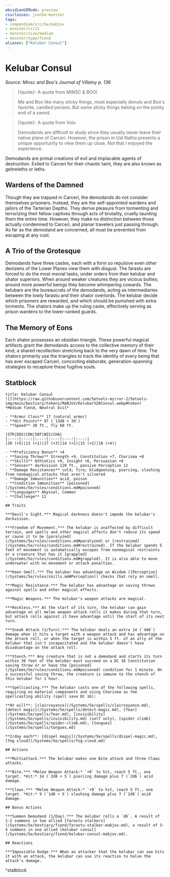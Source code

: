 ```yaml
---
obsidianUIMode: preview
cssclasses: json5e-monster
tags:
- compendium/src/5e/mabjov
- monster/cr/11
- monster/size/medium
- monster/type/fiend
aliases: ["Kelubar Consul"]
---
```

# Kelubar Consul
*Source: Minsc and Boo's Journal of Villainy p. 136*  

> [!quote]- A quote from MINSC & BOO!  
> 
> Me and Boo like many sticky things, most especially donuts and Boo's favorite, candied pecans. But some sticky things belong on the pointy end of a sword.

> [!quote]- A quote from Volo  
> 
> Demodands are difficult to study since they usually never leave their native plane of Carceri. However, the prison in Ust Natha presents a unique opportunity to view them up close. Not that I enjoyed the experience.

Demodands are primal creations of evil and implacable agents of destruction. Exiled to Carceri for their chaotic taint, they are also known as gehreleths or leths.

## Wardens of the Damned

Though they are trapped in Carceri, the demodands do not consider themselves prisoners. Instead, they are the self-appointed wardens and jailors of the Tarterian Depths. They derive pleasure from tormenting and terrorizing their fellow captives through acts of brutality, cruelly taunting them the entire time. However, they make no distinction between those actually condemned to Carceri, and planar travelers just passing through. As far as the demodand are concerned, all must be prevented from escaping at any cost.

## A Trio of the Grotesque

Demodands have three castes, each with a form so repulsive even other denizens of the Lower Planes view them with disgust. The farastu are forced to do the most menial tasks, under orders from their kelubar and shator superiors. When around weaker creatures they are vicious bullies; around more powerful beings they become whimpering cowards. The kelubars are the bureaucrats of the demodands, acting as intermediaries between the lowly farastu and their shator overlords. The kelubar decide which prisoners are rewarded, and which should be punished with extra torments. The shators make up the ruling caste, effectively serving as prison wardens to the lower-ranked guards.

## The Memory of Eons

Each shator possesses an obsidian triangle. These powerful magical artifacts grant the demodands access to the collective memory of their kind; a shared recollection stretching back to the very dawn of time. The shators primarily use the triangles to track the identity of every being that has ever escaped Carceri, concocting elaborate, generation-spanning strategies to recapture these fugitive souls.

## Statblock

```ad-statblock
title: Kelubar Consul
![](https://raw.githubusercontent.com/5etools-mirror-2/5etools-img/main/bestiary/tokens/MaBJoV/Kelubar%20Consul.webp#token)
*Medium fiend, Neutral Evil*

- **Armor Class** 17 (natural armor)
- **Hit Points** 97 (`13d8 + 39`)
- **Speed** 30 ft., fly 60 ft.

|STR|DEX|CON|INT|WIS|CHA|
|:---:|:---:|:---:|:---:|:---:|:---:|
|20 (+5)|13 (+1)|17 (+3)|14 (+2)|15 (+2)|18 (+4)|

- **Proficiency Bonus** +4
- **Saving Throws** Strength +9, Constitution +7, Charisma +8
- **Skills** Athletics +9, Insight +6, Persuasion +8
- **Senses** darkvision 120 ft., passive Perception 12
- **Damage Resistances** cold; fire; bludgeoning, piercing, slashing from nonmagical attacks that aren't silvered
- **Damage Immunities** acid, poison
- **Condition Immunities** [poisoned](/Systems/5e/rules/conditions.md#poisoned)
- **Languages** Abyssal, Common
- **Challenge** 11

## Traits

***Devil's Sight.*** Magical darkness doesn't impede the kelubar's darkvision.

***Freedom of Movement.*** The kelubar is unaffected by difficult terrain, and spells and other magical affects don't reduce its speed or cause it to be [paralyzed](/Systems/5e/rules/conditions.md#paralyzed) or [restrained](/Systems/5e/rules/conditions.md#restrained). If the kelubar spends 5 feet of movement is automatically escapes from nonmagical restraints or a creature that has it [grappled](/Systems/5e/rules/conditions.md#grappled). It is also able to move underwater with no movement or attack penalties.

***Keen Smell.*** The kelubar has advantage on Wisdom ([Perception](/Systems/5e/rules/skills.md#Perception)) checks that rely on smell.

***Magic Resistance.*** The kelubar has advantage on saving throws against spells and other magical effects.

***Magic Weapons.*** The kelubar's weapon attacks are magical.

***Reckless.*** At the start of its turn, the kelubar can gain advantage on all melee weapon attack rolls it makes during that turn, but attack rolls against it have advantage until the start of its next turn.

***Sneak Attack (1/Turn).*** The kelubar deals an extra 14 (`4d6`) damage when it hits a target with a weapon attack and has advantage on the attack roll, or when the target is within 5 ft. of an ally of the kelubar that isn't incapacitated and the kelubar doesn't have disadvantage on the attack roll.

***Stench.*** Any creature that is not a demodand and starts its turn within 30 feet of the kelubar must succeed on a DC 16 Constitution saving throw or or have the [poisoned](/Systems/5e/rules/conditions.md#poisoned) condition for 1 minute. On a successful saving throw, the creature is immune to the stench of this kelubar for 1 hour.

***Spellcasting.*** The kelubar casts one of the following spells, requiring no material components and using Charisma as the spellcasting ability (spell save DC 16):

**At will**: [clairvoyance](/Systems/5e/spells/clairvoyance.md), [detect magic](/Systems/5e/spells/detect-magic.md), [fear](/Systems/5e/spells/fear.md), [invisibility](/Systems/5e/spells/invisibility.md) (self only), [spider climb](/Systems/5e/spells/spider-climb.md), [tongues](/Systems/5e/spells/tongues.md)

**2/day each**: [dispel magic](/Systems/5e/spells/dispel-magic.md), [fog cloud](/Systems/5e/spells/fog-cloud.md)

## Actions

***Multiattack.*** The kelubar makes one Bite attack and three Claws attacks.

***Bite.*** *Melee Weapon Attack:* `+9` to hit, reach 5 ft., one target. *Hit:* 14 (`2d8 + 5`) piercing damage plus 7 (`2d6`) acid damage.

***Claws.*** *Melee Weapon Attack:* `+9` to hit, reach 5 ft., one target. *Hit:* 9 (`1d8 + 5`) slashing damage plus 7 (`2d6`) acid damage.

## Bonus Actions

***Summon Demodand (1/Day).*** The kelubar rolls a `d6`. A result of 1-2 summons in two allied [farastu stalkers](/Systems/5e/bestiary/fiend/farastu-stalker-mabjov.md), a result of 3-4 summons in one allied [kelubar consul](/Systems/5e/bestiary/fiend/kelubar-consul-mabjov.md).

## Reactions

***Impossible Dodge.*** When an attacker that the kelubar can see hits it with an attack, the kelubar can use its reaction to halve the attack's damage.
```
^statblock